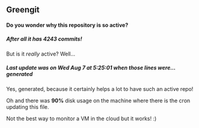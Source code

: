 ## Greengit

#### Do you wonder why this repository is so active?

##### After all it has 4243 commits!

But is it *really* active? Well...

##### Last update was on Wed Aug 7 at 5:25:01 when those lines were... generated

Yes, generated, because it certainly helps a lot to have such an active repo!

Oh and there was **90%** disk usage on the machine
where there is the cron updating this file.

Not the best way to monitor a VM in the cloud but it works! :)
